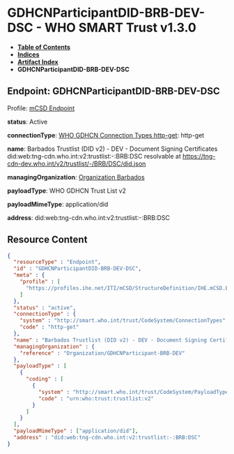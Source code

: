 # GDHCNParticipantDID-BRB-DEV-DSC - WHO SMART Trust v1.3.0

* [**Table of Contents**](toc.md)
* [**Indices**](indices.md)
* [**Artifact Index**](artifacts.md)
* **GDHCNParticipantDID-BRB-DEV-DSC**

## Endpoint: GDHCNParticipantDID-BRB-DEV-DSC

Profile: [mCSD Endpoint](https://profiles.ihe.net/ITI/mCSD/4.0.0/StructureDefinition-IHE.mCSD.Endpoint.html)

**status**: Active

**connectionType**: [WHO GDHCN Connection Types http-get](CodeSystem-ConnectionTypes.md#ConnectionTypes-http-get): http-get

**name**: Barbados Trustlist (DID v2) - DEV - Document Signing Certificates did:web:tng-cdn.who.int:v2:trustlist:-:BRB:DSC resolvable at https://tng-cdn-dev.who.int/v2/trustlist/-/BRB/DSC/did.json

**managingOrganization**: [Organization Barbados](Organization-GDHCNParticipant-BRB-DEV.md)

**payloadType**: WHO GDHCN Trust List v2

**payloadMimeType**: application/did

**address**: did:web:tng-cdn.who.int:v2:trustlist:-:BRB:DSC



## Resource Content

```json
{
  "resourceType" : "Endpoint",
  "id" : "GDHCNParticipantDID-BRB-DEV-DSC",
  "meta" : {
    "profile" : [
      "https://profiles.ihe.net/ITI/mCSD/StructureDefinition/IHE.mCSD.Endpoint"
    ]
  },
  "status" : "active",
  "connectionType" : {
    "system" : "http://smart.who.int/trust/CodeSystem/ConnectionTypes",
    "code" : "http-get"
  },
  "name" : "Barbados Trustlist (DID v2) - DEV - Document Signing Certificates\ndid:web:tng-cdn.who.int:v2:trustlist:-:BRB:DSC\nresolvable at https://tng-cdn-dev.who.int/v2/trustlist/-/BRB/DSC/did.json",
  "managingOrganization" : {
    "reference" : "Organization/GDHCNParticipant-BRB-DEV"
  },
  "payloadType" : [
    {
      "coding" : [
        {
          "system" : "http://smart.who.int/trust/CodeSystem/PayloadTypes",
          "code" : "urn:who:trust:trustlist:v2"
        }
      ]
    }
  ],
  "payloadMimeType" : ["application/did"],
  "address" : "did:web:tng-cdn.who.int:v2:trustlist:-:BRB:DSC"
}

```
